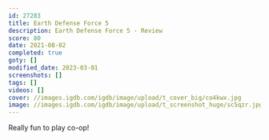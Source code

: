 ```yaml
---
id: 27283
title: Earth Defense Force 5
description: Earth Defense Force 5 - Review
score: 80
date: 2021-08-02
completed: true
goty: []
modified_date: 2023-03-01
screenshots: []
tags: []
videos: []
cover: //images.igdb.com/igdb/image/upload/t_cover_big/co4kwx.jpg
image: //images.igdb.com/igdb/image/upload/t_screenshot_huge/sc5qzr.jpg
---
```

Really fun to play co-op!